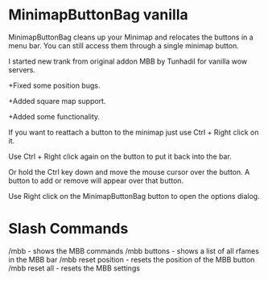# MinimapButtonBag vanilla
MinimapButtonBag cleans up your Minimap and relocates the buttons in a menu bar. You can still access them through a single minimap button.  

I started new trank from original addon MBB by Tunhadil for vanilla wow servers.

+Fixed some position bugs.

+Added square map support.

+Added some functionality.

If you want to reattach a button to the minimap just use Ctrl + Right click on it.

Use Ctrl + Right click again on the button to put it back into the bar.

Or hold the Ctrl key down and move the mouse cursor over the button. A button to add or remove will appear over that button.

Use Right click on the MinimapButtonBag button to open the options dialog.

# Slash Commands

/mbb - shows the MBB commands
/mbb buttons - shows a list of all rfames in the MBB bar
/mbb reset position - resets the position of the MBB button
/mbb reset all - resets the MBB settings
